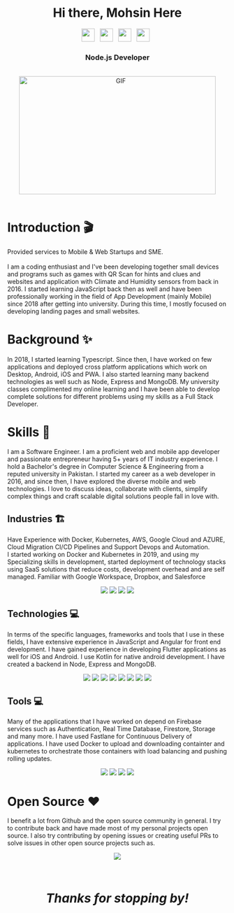 <div align="center">
   <h1>Hi there, Mohsin Here
   </h1>
</div>
<p align="center">
  <a href="https://www.linkedin.com/in/mohsin-ali-899a00156/"><img height="30" src="https://img.shields.io/badge/-LINKEDIN-0077B5?style=for-the-badge&logo=linkedin&logoColor=white"></a>&nbsp;&nbsp;
  <a href="https://www.upwork.com/freelancers/~01ebcb2301c05f9684"><img height="30" src="https://img.shields.io/badge/-UPWORK-73bb44?style=for-the-badge&logo=upwork&logoColor=white"></a>&nbsp;&nbsp;
  <a href="https://www.fiverr.com/mohsin896"><img height="30" src="https://img.shields.io/badge/-FIVERR-00b22d?style=for-the-badge&logo=fiverr&logoColor=white"></a>&nbsp;&nbsp;
  <a href="https://github.com/Mo5hu"><img height="30" src="https://img.shields.io/badge/-GITHUB-333?style=for-the-badge&logo=github&logoColor=white"></a>&nbsp;&nbsp;
</p>
<div align="center">
<h3>Node.js Developer</h3>
</div>
<br />
<div align="center">
  <img height="270px" width="450px" alt="GIF" src="https://media.giphy.com/media/26tn33aiTi1jkl6H6/source.gif" />
</div>
<br />
<div align="left">
  <h1>Introduction 🎬</h1>
  <p>
    Provided services to Mobile & Web Startups and SME. 
    </br> </br>
    I am a coding enthusiast and I've been developing together small devices and programs such as games with QR Scan for hints and clues and websites and application with Climate and Humidity sensors from back in 2016. I started learning JavaScript back then as well and have been professionally working in the field of App Development (mainly Mobile) since 2018 after getting into university. During this time, I mostly focused on developing landing pages and small websites.
  </p>
  <h1>Background ✨</h1>
  <p>
    In 2018, I started learning Typescript. Since then, I have worked on few applications and deployed cross platform applications which work on Desktop, Android, iOS and PWA. I also started learning many backend technologies as well such as Node, Express and MongoDB. My university classes complimented my online learning and I have been able to develop complete solutions for different problems using my skills as a Full Stack Developer.
  </p>
  <h1>Skills 👾</h1>
  <p>
    I am a Software Engineer. I am a proficient web and mobile app developer and passionate entrepreneur having 5+ years of IT industry experience.   I hold a Bachelor's degree in Computer Science & Engineering from a reputed university in Pakistan. I started my career as a web developer in 2016, and since then, I have explored the diverse mobile and web technologies. I love to discuss ideas, collaborate with clients, simplify complex things and craft scalable digital solutions people fall in love with.
  </p>
  <h2>Industries 🏗</h2>
  <p>
    Have Experience with Docker, Kubernetes, AWS, Google Cloud and AZURE, Cloud Migration CI/CD Pipelines and Support Devops and Automation.
    </br> I started working on Docker and Kubernetes in 2019, and using my Specializing skills in development, started deployment of technology stacks using SaaS solutions that reduce costs, development overhead and are self managed. Familiar with Google Workspace, Dropbox, and Salesforce
  </p>
  <p align="center">
    <img src="https://img.shields.io/badge/-Full Stack Development-000000?style=for-the-badge">
    <img src="https://img.shields.io/badge/-AI & Machine Learning-000000?style=for-the-badge">
    <img src="https://img.shields.io/badge/-BlockChain & Cryptocurrency-000000?style=for-the-badge">
    <img src="https://img.shields.io/badge/-Internet Of Things-000000?style=for-the-badge">
  </p>
  <h2>Technologies 💻</h2>
  <p>
    In terms of the specific languages, frameworks and tools that I use in these fields, I have extensive experience in JavaScript and Angular for front end development. I have gained experience in developing Flutter applications as well for iOS and Android.
    I use Kotlin for native android development. I have created a backend in Node, Express and MongoDB.
  </p>
  <p align="center">
    <img src="https://img.shields.io/badge/-Javascript-000000?style=for-the-badge&logo=javascript">
    <img src="https://img.shields.io/badge/-NodeJs-000000?style=for-the-badge&logo=express">
    <img src="https://img.shields.io/badge/-HTML5-000000?style=for-the-badge&logo=html5">
    <img src="https://img.shields.io/badge/-SASS-000000?style=for-the-badge&logo=sass">
    <img src="https://img.shields.io/badge/-Ionic-000000?style=for-the-badge&logo=ionic">
    <img src="https://img.shields.io/badge/-TypeScript-000000?style=for-the-badge&logo=typescript">
    <img src="https://img.shields.io/badge/-Angular-000000?style=for-the-badge&logo=angular">
    <img src="https://img.shields.io/badge/-Ethereum Smart Contracts-000000?style=for-the-badge&logo=ethereum">
  </p>
  <h2>Tools 💻</h2>
  <p>
    Many of the applications that I have worked on depend on Firebase services such as Authentication, Real Time Database, Firestore, Storage and many more. I have used Fastlane for Continuous Delivery of applications. I have used Docker to upload and downloading containter and kubernetes to orchestrate those containers with load balancing and pushing rolling updates.
  </p>
  <p align="center">
    <img src="https://img.shields.io/badge/-Firebase-000000?style=for-the-badge&logo=firebase">
    <img src="https://img.shields.io/badge/-Fastlane-000000?style=for-the-badge&logo=fastlane">
    <img src="https://img.shields.io/badge/-docker-000000?style=for-the-badge&logo=docker">
    <img src="https://img.shields.io/badge/-Kubernetes-000000?style=for-the-badge&logo=kubernetes">
  </p>
  <h1>Open Source ❤️</h1>
  <p>
    I benefit a lot from Github and the open source community in general. I try to contribute back and have made most of my personal projects open source. I also try contributing by opening issues or creating useful PRs to solve issues in other open source projects such as.
  </p>
</div>
<p align="center" >
  <a href="https://github.com/anuraghazra/github-readme-stats"> 
    <img src="https://github-readme-stats.vercel.app/api?username=mo5hu&&show_icons=true&theme=radical"/>
  </a>
</p>
<br />
<h1 align="center"><i>Thanks for stopping by!</i></h1>
